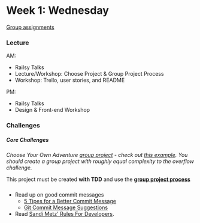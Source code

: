 # Week 1: Wednesday
[Group assignments](../../wiki)

### Lecture

AM:
- Railsy Talks
- Lecture/Workshop: Choose Project & Group Project Process
- Workshop: Trello, user stories, and README

PM:
- Railsy Talks
- Design & Front-end Workshop

### Challenges

##### Core Challenges

*Choose Your Own Adventure [group
 project](../resources/group_project_process.md) - check out [this
example](../../../../overflow-challenge). You should create a group
project with roughly equal complexity to the overflow challenge.*

This project must be created **with TDD** and use the **[group
project process](../resources/group_project_process.md)** 

#####
- Read up on good commit messages
    - [5 Tipes for a Better Commit Message](http://robots.thoughtbot.com/5-useful-tips-for-a-better-commit-message)
    - [Git Commit Message Suggestions](http://tbaggery.com/2008/04/19/a-note-about-git-commit-messages.html)
- Read [Sandi Metz' Rules For Developers](http://robots.thoughtbot.com/sandi-metz-rules-for-developers).


